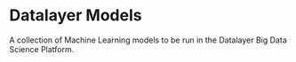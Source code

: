 # Datalayer Models

A collection of Machine Learning models to be run in the Datalayer Big Data Science Platform.
